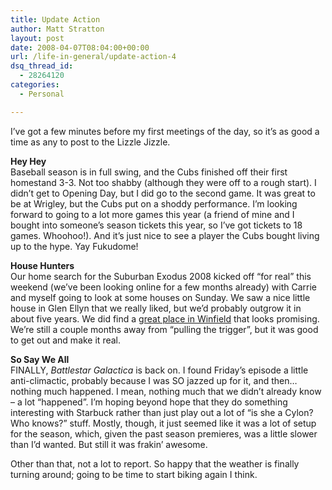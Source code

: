 ```yaml
---
title: Update Action
author: Matt Stratton
layout: post
date: 2008-04-07T08:04:00+00:00
url: /life-in-general/update-action-4
dsq_thread_id:
  - 28264120
categories:
  - Personal

---
```

I&#8217;ve got a few minutes before my first meetings of the day, so it&#8217;s as good a time as any to post to the Lizzle Jizzle.

<span style="font-weight:bold;">Hey Hey</span>  
Baseball season is in full swing, and the Cubs finished off their first homestand 3-3. Not too shabby (although they were off to a rough start). I didn&#8217;t get to Opening Day, but I did go to the second game. It was great to be at Wrigley, but the Cubs put on a shoddy performance. I&#8217;m looking forward to going to a lot more games this year (a friend of mine and I bought into someone&#8217;s season tickets this year, so I&#8217;ve got tickets to 18 games. Whoohoo!). And it&#8217;s just nice to see a player the Cubs bought living up to the hype. Yay Fukudome!

<span style="font-weight:bold;">House Hunters</span>  
Our home search for the Suburban Exodus 2008 kicked off &#8220;for real&#8221; this weekend (we&#8217;ve been looking online for a few months already) with Carrie and myself going to look at some houses on Sunday. We saw a nice little house in Glen Ellyn that we really liked, but we&#8217;d probably outgrow it in about five years. We did find a [great place in Winfield][1] that looks promising. We&#8217;re still a couple months away from &#8220;pulling the trigger&#8221;, but it was good to get out and make it real.

<span style="font-weight:bold;">So Say We All</span>  
FINALLY, <span style="font-style:italic;">Battlestar Galactica</span> is back on. I found Friday&#8217;s episode a little anti-climactic, probably because I was SO jazzed up for it, and then&#8230;nothing much happened. I mean, nothing much that we didn&#8217;t already know &#8211; a lot &#8220;happened&#8221;. I&#8217;m hoping beyond hope that they do something interesting with Starbuck rather than just play out a lot of &#8220;is she a Cylon? Who knows?&#8221; stuff. Mostly, though, it just seemed like it was a lot of setup for the season, which, given the past season premieres, was a little slower than I&#8217;d wanted. But still it was frakin&#8217; awesome.

Other than that, not a lot to report. So happy that the weather is finally turning around; going to be time to start biking again I think.

 [1]: http://www.realtor.com/realestate/winfield-il-60190-1096228208/